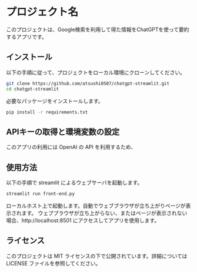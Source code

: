 # プロジェクト名

このプロジェクトは、Google検索を利用して得た情報をChatGPTを使って要約するアプリです。

## インストール

以下の手順に従って、プロジェクトをローカル環境にクローンしてください。

```bash
git clone https://github.com/atsushi0507/chatgpt-streamlit.git
cd chatgpt-streamlit
```

必要なパッケージをインストールします。
```bash
pip install -r requirements.txt
```

## APIキーの取得と環境変数の設定
このアプリの利用には OpenAI の API を利用するため、

## 使用方法
以下の手順で streamlit によるウェブサーバを起動します。
```bash
streamlit run front-end.py
```
ローカルホスト上で起動します。自動でウェブブラウザが立ち上がりページが表示されます。
ウェブブラウザが立ち上がらない、またはページが表示されない場合、http://localhost:8501 にアクセスしてアプリを使用します。

## ライセンス
このプロジェクトは MIT ライセンスの下で公開されています。詳細については LICENSE ファイルを参照してください。